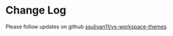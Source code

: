 # Change Log

Please follow updates on github [ssulivan11/vs-workspace-themes](https://github.com/ssulivan11/vs-workspace-themes/releases)